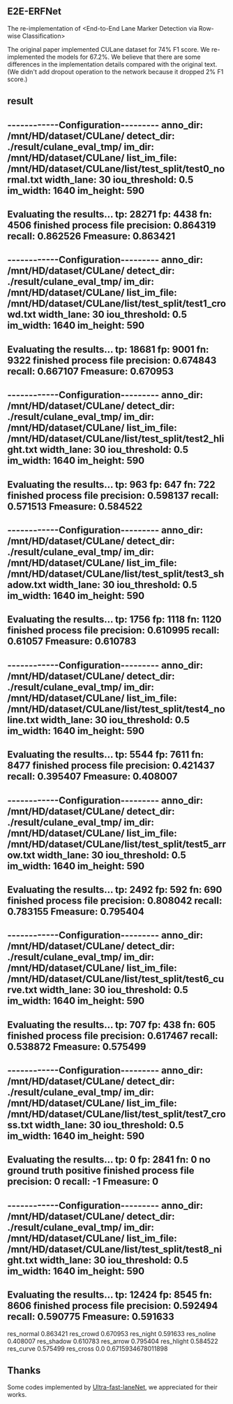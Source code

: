 ## E2E-ERFNet

The re-implementation of &lt;End-to-End Lane Marker Detection via Row-wise Classification>

The original paper implemented CULane dataset for 74% F1 score. We re-implemented the models for 67.2%. We believe that there are some differences in the implementation details compared with the original text. (We didn't add dropout operation to the network because it dropped 2% F1 score.)

## result

------------Configuration---------
anno_dir: /mnt/HD/dataset/CULane/
detect_dir: ./result/culane_eval_tmp/
im_dir: /mnt/HD/dataset/CULane/
list_im_file: /mnt/HD/dataset/CULane/list/test_split/test0_normal.txt
width_lane: 30
iou_threshold: 0.5
im_width: 1640
im_height: 590
-----------------------------------
Evaluating the results...
tp: 28271 fp: 4438 fn: 4506
finished process file
precision: 0.864319
recall: 0.862526
Fmeasure: 0.863421
----------------------------------
------------Configuration---------
anno_dir: /mnt/HD/dataset/CULane/
detect_dir: ./result/culane_eval_tmp/
im_dir: /mnt/HD/dataset/CULane/
list_im_file: /mnt/HD/dataset/CULane/list/test_split/test1_crowd.txt
width_lane: 30
iou_threshold: 0.5
im_width: 1640
im_height: 590
-----------------------------------
Evaluating the results...
tp: 18681 fp: 9001 fn: 9322
finished process file
precision: 0.674843
recall: 0.667107
Fmeasure: 0.670953
----------------------------------
------------Configuration---------
anno_dir: /mnt/HD/dataset/CULane/
detect_dir: ./result/culane_eval_tmp/
im_dir: /mnt/HD/dataset/CULane/
list_im_file: /mnt/HD/dataset/CULane/list/test_split/test2_hlight.txt
width_lane: 30
iou_threshold: 0.5
im_width: 1640
im_height: 590
-----------------------------------
Evaluating the results...
tp: 963 fp: 647 fn: 722
finished process file
precision: 0.598137
recall: 0.571513
Fmeasure: 0.584522
----------------------------------
------------Configuration---------
anno_dir: /mnt/HD/dataset/CULane/
detect_dir: ./result/culane_eval_tmp/
im_dir: /mnt/HD/dataset/CULane/
list_im_file: /mnt/HD/dataset/CULane/list/test_split/test3_shadow.txt
width_lane: 30
iou_threshold: 0.5
im_width: 1640
im_height: 590
-----------------------------------
Evaluating the results...
tp: 1756 fp: 1118 fn: 1120
finished process file
precision: 0.610995
recall: 0.61057
Fmeasure: 0.610783
----------------------------------
------------Configuration---------
anno_dir: /mnt/HD/dataset/CULane/
detect_dir: ./result/culane_eval_tmp/
im_dir: /mnt/HD/dataset/CULane/
list_im_file: /mnt/HD/dataset/CULane/list/test_split/test4_noline.txt
width_lane: 30
iou_threshold: 0.5
im_width: 1640
im_height: 590
-----------------------------------
Evaluating the results...
tp: 5544 fp: 7611 fn: 8477
finished process file
precision: 0.421437
recall: 0.395407
Fmeasure: 0.408007
----------------------------------
------------Configuration---------
anno_dir: /mnt/HD/dataset/CULane/
detect_dir: ./result/culane_eval_tmp/
im_dir: /mnt/HD/dataset/CULane/
list_im_file: /mnt/HD/dataset/CULane/list/test_split/test5_arrow.txt
width_lane: 30
iou_threshold: 0.5
im_width: 1640
im_height: 590
-----------------------------------
Evaluating the results...
tp: 2492 fp: 592 fn: 690
finished process file
precision: 0.808042
recall: 0.783155
Fmeasure: 0.795404
----------------------------------
------------Configuration---------
anno_dir: /mnt/HD/dataset/CULane/
detect_dir: ./result/culane_eval_tmp/
im_dir: /mnt/HD/dataset/CULane/
list_im_file: /mnt/HD/dataset/CULane/list/test_split/test6_curve.txt
width_lane: 30
iou_threshold: 0.5
im_width: 1640
im_height: 590
-----------------------------------
Evaluating the results...
tp: 707 fp: 438 fn: 605
finished process file
precision: 0.617467
recall: 0.538872
Fmeasure: 0.575499
----------------------------------
------------Configuration---------
anno_dir: /mnt/HD/dataset/CULane/
detect_dir: ./result/culane_eval_tmp/
im_dir: /mnt/HD/dataset/CULane/
list_im_file: /mnt/HD/dataset/CULane/list/test_split/test7_cross.txt
width_lane: 30
iou_threshold: 0.5
im_width: 1640
im_height: 590
-----------------------------------
Evaluating the results...
tp: 0 fp: 2841 fn: 0
no ground truth positive
finished process file
precision: 0
recall: -1
Fmeasure: 0
----------------------------------
------------Configuration---------
anno_dir: /mnt/HD/dataset/CULane/
detect_dir: ./result/culane_eval_tmp/
im_dir: /mnt/HD/dataset/CULane/
list_im_file: /mnt/HD/dataset/CULane/list/test_split/test8_night.txt
width_lane: 30
iou_threshold: 0.5
im_width: 1640
im_height: 590
-----------------------------------
Evaluating the results...
tp: 12424 fp: 8545 fn: 8606
finished process file
precision: 0.592494
recall: 0.590775
Fmeasure: 0.591633
----------------------------------
res_normal 0.863421
res_crowd 0.670953
res_night 0.591633
res_noline 0.408007
res_shadow 0.610783
res_arrow 0.795404
res_hlight 0.584522
res_curve 0.575499
res_cross 0.0
0.6715934678011898

## Thanks

Some codes implemented by [Ultra-fast-laneNet](https://github.com/cfzd/Ultra-Fast-Lane-Detection), we appreciated for their works. 
